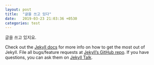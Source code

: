 ```yaml
---
layout: post
title:  "글을 쓰고 있다"
date:   2019-03-23 21:03:36 +0530
categories: test
---
```

글을 쓰고 있지요.


Check out the [Jekyll docs][jekyll-docs] for more info on how to get the most out of Jekyll. File all bugs/feature requests at [Jekyll’s GitHub repo][jekyll-gh]. If you have questions, you can ask them on [Jekyll Talk][jekyll-talk].

[jekyll-docs]: https://jekyllrb.com/docs/home
[jekyll-gh]:   https://github.com/jekyll/jekyll
[jekyll-talk]: https://talk.jekyllrb.com/
